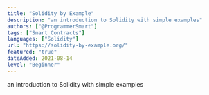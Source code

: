 ```yaml
---
title: "Solidity by Example"
description: "an introduction to Solidity with simple examples"
authors: ["@ProgrammerSmart"]
tags: ["Smart Contracts"]
languages: ["Solidity"]
url: "https://solidity-by-example.org/"
featured: "true"
dateAdded: 2021-08-14
level: "Beginner"
---
```


an introduction to Solidity with simple examples